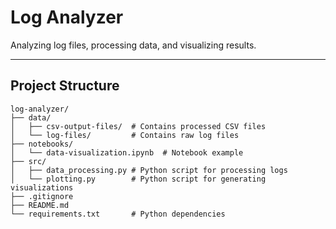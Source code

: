 # Log Analyzer

Analyzing log files, processing data, and visualizing results.

---

## Project Structure

```plaintext
log-analyzer/
├── data/
│   ├── csv-output-files/  # Contains processed CSV files
│   └── log-files/         # Contains raw log files
├── notebooks/
│   └── data-visualization.ipynb  # Notebook example
├── src/
│   ├── data_processing.py # Python script for processing logs
│   └── plotting.py        # Python script for generating visualizations
├── .gitignore
├── README.md
└── requirements.txt       # Python dependencies
